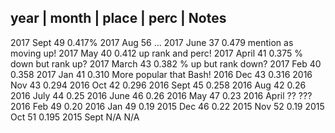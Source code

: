  year |  month | place | perc  | Notes
---------------------------------
  2017    Sept    49      0.417%
  2017    Aug     56      ...
  2017    June    37      0.479   mention as moving up!
  2017    May     40      0.412   up rank and perc!
  2017    April   41      0.375   % down but rank up?
  2017    March   43      0.382   % up but rank down?
  2017    Feb     40      0.358
  2017    Jan     41      0.310   More popular that Bash!
  2016    Dec     43      0.316
  2016    Nov     43      0.294
  2016    Oct     42      0.296
  2016    Sept    45      0.258
  2016    Aug     42      0.26
  2016    July    44      0.25
  2016    June    46      0.26
  2016    May     47      0.23
  2016    April   ??      ???
  2016    Feb     49      0.20
  2016    Jan     49      0.19
  2015    Dec     46      0.22
  2015    Nov     52      0.19
  2015    Oct     51      0.195
  2015    Sept    N/A     N/A
